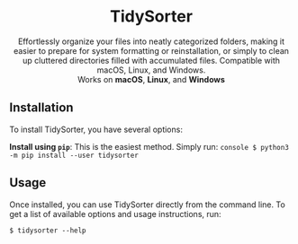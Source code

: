 <h1 align="center">
TidySorter
</h1>
<p align="center">
Effortlessly organize your files into neatly categorized folders, making it easier to prepare for system formatting or reinstallation, or simply to clean up cluttered directories filled with accumulated files. Compatible with macOS, Linux, and Windows.
<br>
Works on <b>macOS</b>, <b>Linux</b>, and <b>Windows</b>
</p>

## Installation

To install TidySorter, you have several options:

**Install using `pip`**: This is the easiest method. Simply run:
    ```console
    $ python3 -m pip install --user tidysorter
    ```

## Usage

Once installed, you can use TidySorter directly from the command line. To get a list of available options and usage instructions, run:
```console
$ tidysorter --help
